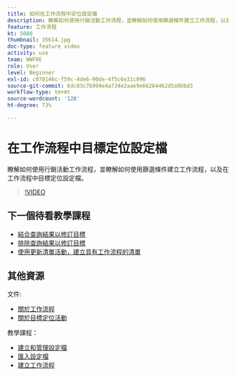 ```yaml
---
title: 如何在工作流程中定位設定檔
description: 瞭解如何使用行銷活動工作流程，並瞭解如何使用篩選條件建立工作流程，以及在工作流程中目標定位設定檔。
feature: 工作流程
kt: 5080
thumbnail: 35614.jpg
doc-type: feature video
activity: use
team: WWFRE
role: User
level: Beginner
exl-id: c078146c-f59c-4de6-90de-4f5c6e31c096
source-git-commit: 6dc03c7b994e4a734e2aae9e66264462d5a9bbd3
workflow-type: tm+mt
source-wordcount: '128'
ht-degree: 73%

---
```


# 在工作流程中目標定位設定檔

瞭解如何使用行銷活動工作流程，並瞭解如何使用篩選條件建立工作流程，以及在工作流程中目標定位設定檔。

>[!VIDEO](https://video.tv.adobe.com/v/35614?quality=12)

## 下一個待看教學課程

* [結合查詢結果以修訂目標](/help/automating-with-workflows/refining-targets-by-combining-query-results.md)
* [排除查詢結果以修訂目標](/help/automating-with-workflows/refining-targets-by-excluding-query-results.md)
* [使用更新清單活動，建立具有工作流程的清單](/help/automating-with-workflows/using-the-update-list-activity.md)

## 其他資源

文件:

* [關於工作流程](https://experienceleague.adobe.com/docs/campaign-classic/using/automating-with-workflows/introduction/about-workflows.html?lang=en)
* [關於目標定位活動](https://experienceleague.adobe.com/docs/campaign-classic/using/automating-with-workflows/targeting-activities/about-targeting-activities.html)

教學課程：

* [建立和管理設定檔](/help/profile-management/create-and-manage-profiles.md)
* [匯入設定檔](/help/data-management/importing-profiles.md)
* [建立工作流程](https://experienceleague.adobe.com/docs/campaign-classic-learn/tutorials/automating-with-workflows/creating-a-workflow.html)
